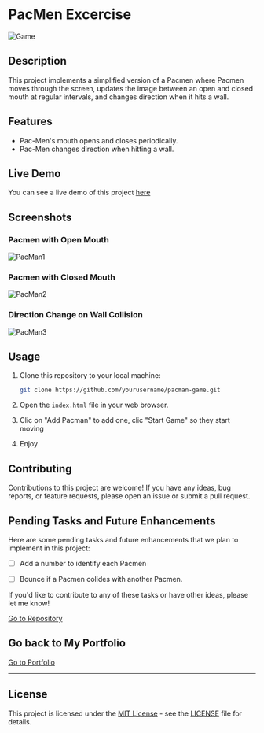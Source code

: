 # PacMen Excercise

![Game](https://github.com/josegzzv/PacMen/assets/15818504/002403db-a1cc-4162-aa8a-eaee4df4e574)

## Description

This project implements a simplified version of a Pacmen where Pacmen moves through the screen, updates the image between an open and closed mouth at regular intervals, and changes direction when it hits a wall.

## Features

- Pac-Men's mouth opens and closes periodically.
- Pac-Men changes direction when hitting a wall.

## Live Demo

You can see a live demo of this project <a href="https://josegzzv.github.io/PacMen/PacMen/" target="_blank">here</a>

## Screenshots

### Pacmen with Open Mouth
![PacMan1](https://github.com/josegzzv/PacMen/assets/15818504/b00ce23f-35c9-4e50-81bd-a220fd959797)

### Pacmen with Closed Mouth
![PacMan2](https://github.com/josegzzv/PacMen/assets/15818504/ba240339-a743-490a-bca0-d265fec9691e)

### Direction Change on Wall Collision
![PacMan3](https://github.com/josegzzv/PacMen/assets/15818504/c03ecde0-88af-4173-98ef-978412058f4c)

## Usage

1. Clone this repository to your local machine:

   ```bash
   git clone https://github.com/yourusername/pacman-game.git
   ```

2. Open the `index.html` file in your web browser.
3. Clic on "Add Pacman" to add one, clic "Start Game" so they start moving
4. Enjoy

## Contributing

Contributions to this project are welcome! If you have any ideas, bug reports, or feature requests, please open an issue or submit a pull request.

## Pending Tasks and Future Enhancements

Here are some pending tasks and future enhancements that we plan to implement in this project:

 - [ ] Add a number to identify each Pacmen
 - [ ] Bounce if a Pacmen colides with another Pacmen.


If you'd like to contribute to any of these tasks or have other ideas, please let me know!

<a href="https://github.com/josegzzv/PacMen">Go to Repository</a>

## Go back to My Portfolio

<a href="https://josegzzv.github.io">Go to Portfolio</a>

---

## License

This project is licensed under the [MIT License](LICENSE) - see the [LICENSE](LICENSE) file for details.
